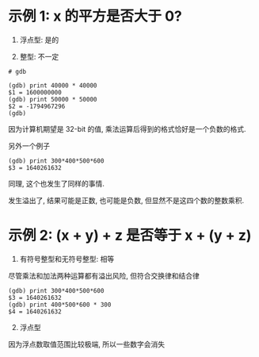 
# 示例 1: x 的平方是否大于 0?

1. 浮点型: 是的

2. 整型: 不一定

```
# gdb

(gdb) print 40000 * 40000
$1 = 1600000000
(gdb) print 50000 * 50000
$2 = -1794967296
(gdb)
```

因为计算机期望是 32-bit 的值, 乘法运算后得到的格式恰好是一个负数的格式.

另外一个例子

```
(gdb) print 300*400*500*600
$3 = 1640261632
```

同理, 这个也发生了同样的事情.

发生溢出了, 结果可能是正数, 也可能是负数, 但显然不是这四个数的整数乘积.

# 示例 2: (x + y) + z 是否等于 x + (y + z)

1. 有符号整型和无符号整型: 相等

尽管乘法和加法两种运算都有溢出风险, 但符合交换律和结合律

```
(gdb) print 300*400*500*600
$3 = 1640261632
(gdb) print 400*500*600 * 300
$4 = 1640261632
```

2. 浮点型



因为浮点数取值范围比较极端, 所以一些数字会消失

